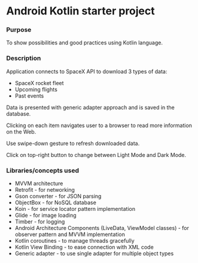 # **Android Kotlin starter project**

### **Purpose**
To show possibilities and good practices using Kotlin language.


### **Description**
Application connects to SpaceX API to download 3 types of data:

* SpaceX rocket fleet
* Upcoming flights
* Past events

Data is presented with generic adapter approach and is saved in the database.

Clicking on each item navigates user to a browser to read more information on the Web.

Use swipe-down gesture to refresh downloaded data.

Click on top-right button to change between Light Mode and Dark Mode.


### **Libraries/concepts used**

* MVVM architecture
* Retrofit - for networking
* Gson converter - for JSON parsing
* ObjectBox - for NoSQL database
* Koin - for service locator pattern implementation
* Glide - for image loading
* Timber - for logging
* Android Architecture Components (LiveData, ViewModel classes) - for observer pattern and MVVM implementation
* Kotlin coroutines - to manage threads gracefully
* Kotlin View Binding - to ease connection with XML code
* Generic adapter - to use single adapter for multiple object types
